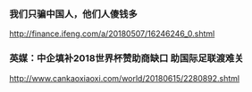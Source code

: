 ### 我们只骗中国人，他们人傻钱多
http://finance.ifeng.com/a/20180507/16246246_0.shtml
### 英媒：中企填补2018世界杯赞助商缺口 助国际足联渡难关
http://www.cankaoxiaoxi.com/world/20180615/2280892.shtml